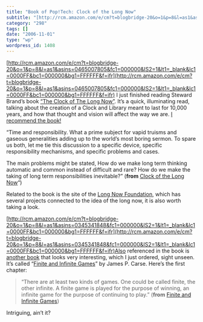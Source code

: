 ```yaml
---
title: "Book of Pop!Tech: Clock of the Long Now"
subtitle: "[http://rcm.amazon.com/e/cm?t=blogbridge-20&o=1&p=8&l=as1&asins=0465007805&fc1=000000&IS2=1<1=_bla..."
category: "298"
tags: []
date: "2006-11-01"
type: "wp"
wordpress_id: 1408
---
```

[http://rcm.amazon.com/e/cm?t=blogbridge-20&o=1&p=8&l=as1&asins=0465007805&fc1=000000&IS2=1&lt1=_blank&lc1=0000FF&bc1=000000&bg1=FFFFFF&f=ifr](http://rcm.amazon.com/e/cm?t=blogbridge-20&o=1&p=8&l=as1&asins=0465007805&fc1=000000&IS2=1&lt1=_blank&lc1=0000FF&bc1=000000&bg1=FFFFFF&f=ifr)
I just finished reading Steward Brand’s book [“The Clock of The Long Now”](http://www.amazon.com/Clock-Long-Now-Responsibility-Computer/dp/0465007805/sr=8-1/qid=1162344498/ref=pd_bbs_sr_1/104-6954476-0116706?ie=UTF8&s=books). It’s a quick, illuminating read, talking about the creation of a Clock and Library meant to last for 10,000 years, and how that thought and vision will affect the way we are. [I recommend the book!](http://www.amazon.com/Clock-Long-Now-Responsibility-Computer/dp/0465007805/sr=8-1/qid=1162344498/ref=pd_bbs_sr_1/104-6954476-0116706?ie=UTF8&s=books)

> 

“Time and responsibility. What a prime subject for vapid truisms and gaseous generalities adding up to the world’s most boring sermon. To spare us both, let me tie this discussion to a specific device, specific responsibility mechanisms, and specific problems and cases. 

The main problems might be stated, How do we make long term thinking automatic and common instead of difficult and rare? How do we make the taking of long term responsibilities inevitable?” (**from** [Clock of the Long Now](http://www.amazon.com/Clock-Long-Now-Responsibility-Computer/dp/0465007805/sr=8-1/qid=1162344498/ref=pd_bbs_sr_1/104-6954476-0116706?ie=UTF8&s=books)“)

Related to the book is the site of the [Long Now Foundation](http://www.longnow.org/), which has several projects connected to the idea of the long now, it is also worth taking a look.

[http://rcm.amazon.com/e/cm?t=blogbridge-20&o=1&p=8&l=as1&asins=0345341848&fc1=000000&IS2=1&lt1=_blank&lc1=0000FF&bc1=000000&bg1=FFFFFF&f=ifr](http://rcm.amazon.com/e/cm?t=blogbridge-20&o=1&p=8&l=as1&asins=0345341848&fc1=000000&IS2=1&lt1=_blank&lc1=0000FF&bc1=000000&bg1=FFFFFF&f=ifr)Also referenced in the book is [another book](http://www.longnow.org/) that looks very interesting, which I just ordered, sight unseen.  It’s called “[Finite and Infinite Games](http://www.longnow.org/)” by James P. Carse. Here’s the first chapter:

> “There are at least two kinds of games. One could be called finite, the other infinite. A finite game is played for the purpose of winning, an infinite game for the purpose of continuing to play.” (**from** [Finite and Infinite Games](http://www.longnow.org/)) 

Intriguing, ain’t it?